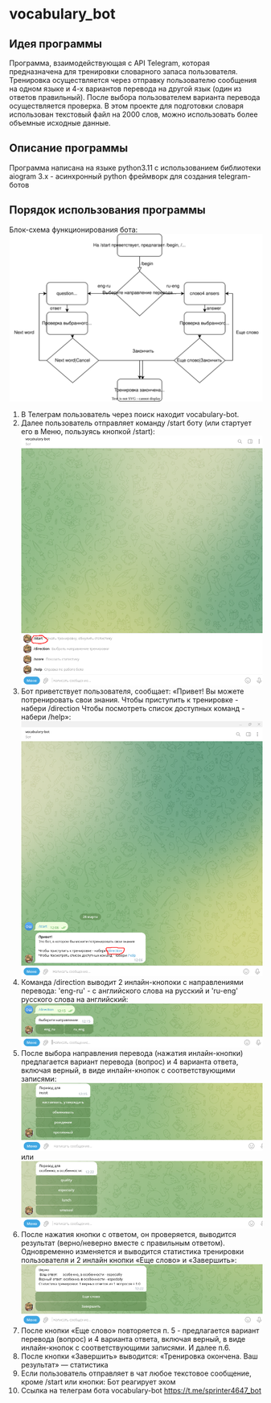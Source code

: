 # vocabulary_bot
## Идея программы 
Программа, взаимодействующая с API Telegram, которая предназначена для тренировки словарного запаса пользователя. 
Тренировка осуществляется через отправку пользователю сообщения на одном языке и 4-х вариантов перевода на другой язык 
(один из ответов правильный). После выбора пользователем варианта перевода осуществляется проверка. В этом проекте для 
подготовки  словаря использован текстовый файл на 2000 слов, можно использовать более объемные исходные данные.
## Описание программы
Программа написана на языке python3.11 с использованием библиотеки aiogram 3.x - асинхронный python фреймворк 
для создания telegram-ботов
## Порядок использования программы
Блок-схема функционирования бота:  ![Vocabulary_Bot.drawio.svg](Vocabulary_Bot.drawio.svg)
1. В Телеграм пользователь через поиск находит vocabulary-bot.
2. Далее пользователь отправляет команду /start боту (или стартует его в Меню, пользуясь кнопкой /start):
![img.png](img.png)
3. Бот приветствует пользователя, сообщает: 
«Привет! Вы можете потренировать свои знания. 
Чтобы приступить к тренировке - набери /direction 
Чтобы посмотреть список доступных команд - набери /help»:
![img_1.png](img_1.png)
4. Команда /direction выводит 2 инлайн-кнопоки с направлениями перевода:
'eng-ru' - с английского слова на русский и 'ru-eng' русского слова на английский:
![img_2.png](img_2.png)
5. После выбора направления перевода (нажатия инлайн-кнопки) предлагается вариант перевода (вопрос) и 4 варианта ответа,
включая верный, в виде инлайн-кнопок с соответствующими записями:
![img_3.png](img_3.png)
или
![img_4.png](img_4.png)
6. После нажатия кнопки с ответом, он проверяется, выводится результат (верно/неверно вместе с правильным ответом). 
Одновременно изменяется и выводится статистика тренировки пользователя и 2 инлайн кнопки 
«Еще слово» и «Завершить»:
![img_5.png](img_5.png)
7. После кнопки «Еще слово» повторяется п. 5 - предлагается вариант перевода (вопрос) и 4 варианта ответа, 
включая верный, в виде инлайн-кнопок с соответствующими записями. И далее п.6.
8. После кнопки «Завершить» выводится: «Тренировка окончена. Ваш результат» — статистика
9. Если пользователь отправляет в чат любое текстовое сообщение, кроме /start или кнопки:
Бот реагирует эхом
10. Ссылка на телеграм бота vocabulary-bot https://t.me/sprinter4647_bot
  